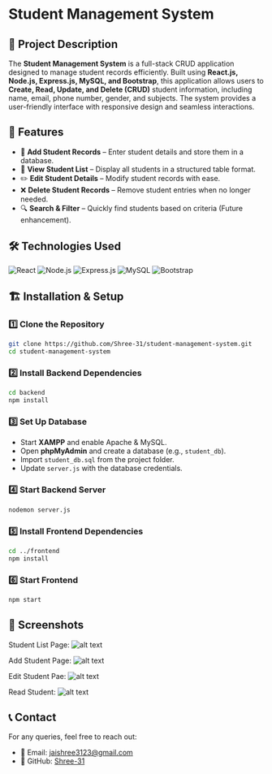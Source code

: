 # Student Management System

## 📌 Project Description
The **Student Management System** is a full-stack CRUD application designed to manage student records efficiently. Built using **React.js, Node.js, Express.js, MySQL, and Bootstrap**, this application allows users to **Create, Read, Update, and Delete (CRUD)** student information, including name, email, phone number, gender, and subjects. The system provides a user-friendly interface with responsive design and seamless interactions.

## 🚀 Features
- 📝 **Add Student Records** – Enter student details and store them in a database.
- 📄 **View Student List** – Display all students in a structured table format.
- ✏️ **Edit Student Details** – Modify student records with ease.
- ❌ **Delete Student Records** – Remove student entries when no longer needed.
- 🔍 **Search & Filter** – Quickly find students based on criteria (Future enhancement).

## 🛠 Technologies Used
![React](https://img.shields.io/badge/React-20232A?style=for-the-badge&logo=react&logoColor=61DAFB)
![Node.js](https://img.shields.io/badge/Node.js-43853D?style=for-the-badge&logo=node.js&logoColor=white)
![Express.js](https://img.shields.io/badge/Express.js-404D59?style=for-the-badge)
![MySQL](https://img.shields.io/badge/MySQL-4479A1?style=for-the-badge&logo=mysql&logoColor=white)
![Bootstrap](https://img.shields.io/badge/Bootstrap-563D7C?style=for-the-badge&logo=bootstrap&logoColor=white)

## 🏗 Installation & Setup

### 1️⃣ Clone the Repository
```sh
git clone https://github.com/Shree-31/student-management-system.git
cd student-management-system
```

### 2️⃣ Install Backend Dependencies
```sh
cd backend
npm install
```

### 3️⃣ Set Up Database
- Start **XAMPP** and enable Apache & MySQL.
- Open **phpMyAdmin** and create a database (e.g., `student_db`).
- Import `student_db.sql` from the project folder.
- Update `server.js` with the database credentials.

### 4️⃣ Start Backend Server
```sh
nodemon server.js
```

### 5️⃣ Install Frontend Dependencies
```sh
cd ../frontend
npm install
```

### 6️⃣ Start Frontend
```sh
npm start
```

## 📸 Screenshots
 Student List Page:
![alt text](image.png)

Add Student Page:
![alt text](image-1.png)

Edit Student Pae:
![alt text](image-2.png)

Read Student:
![alt text](image-3.png)





## 📞 Contact
For any queries, feel free to reach out:
- 📧 Email: jaishree3123@gmail.com
- 🔗 GitHub: [Shree-31](https://github.com/Shree-31)
